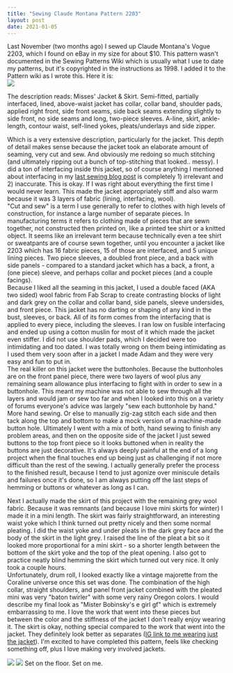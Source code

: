 ```yaml
---
title: "Sewing Claude Montana Pattern 2203"
layout: post
date: 2021-01-05
---
```


Last November (two months ago) I sewed up Claude Montana's Vogue 2203, which I found on eBay in my size for about $10. This pattern wasn't documented in the Sewing Patterns Wiki which is usually what I use to date my patterns, but it's copyrighted in the instructions as 1998. I added it to the Pattern wiki as I wrote this. Here it is:
<br><img class="post-inline-image" src="/files/patterns/2203-claude-montana.jpg" />
<p>
The description reads: Misses' Jacket & Skirt. Semi-fitted, partially interfaced, lined, above-waist jacket has collar, collar band, shoulder pads, applied right front, side front seams, side back seams extending slightly to side front, no side seams and long, two-piece sleeves. A-line, skirt, ankle-length, contour waist, self-lined yokes, pleats/underlays and side zipper.
<p>Which is a very extensive description, particularly for the jacket. This depth of detail makes sense because the jacket took an elaborate amount of seaming, very cut and sew. And obviously me redoing so much stitching (and ultimately ripping out a bunch of top-stitching that looked.. messy). I did a ton of interfacing inside this jacket, so of course anything I mentioned about interfacing in my <a href="/_posts/2020-10-22-issey-miyake.md">last sewing blog post</a> is completely 1) irrelevant and 2) inaccurate. This is okay. If I was right about everything the first time I would never learn. This made the jacket appropriately stiff and also warm because it was 3 layers of fabric (lining, interfacing, wool).
<br>"Cut and sew" is a term I use generally to refer to clothes with high levels of construction, for instance a large number of separate pieces. In manufacturing terms it refers to clothing made of pieces that are sewn together, not constructed then printed on, like a printed tee shirt or a knitted object. It seems like an irrelevant term because technically even a tee shirt or sweatpants are of course sewn together, until you encounter a jacket like 2203 which has 16 fabric pieces, 15 of those are interfaced, and 5 unique lining pieces. Two piece sleeves, a doubled front piece, and a back with side panels - compared to a standard jacket which has a back, a front, a (one piece) sleeve, and perhaps collar and pocket pieces (and a couple facings).
<br>Because I liked all the seaming in this jacket, I used a double faced (AKA two sided) wool fabric from Fab Scrap to create contrasting blocks of light and dark grey on the collar and collar band, side panels, sleeve undersides, and front piece. This jacket has no darting or shaping of any kind in the bust, sleeves, or back. All of its form comes from the interfacing that is applied to every piece, including the sleeves. I ran low on fusible interfacing and ended up using a cotton muslin for most of it which made the jacket even stiffer. I did not use shoulder pads, which I decided were too intimidating and too dated. I was totally wrong on them being intimidating as I used them very soon after in a jacket I made Adam and they were very easy and fun to put in.
<br>The real killer on this jacket were the buttonholes. Because the buttonholes are on the front panel piece, there were two layers of wool plus any remaining seam allowance plus interfacing to fight with in order to sew in a buttonhole. This meant my machine was not able to sew through all the layers and would jam or sew too far and when I looked into this on a variety of forums everyone's advice was largely "sew each buttonhole by hand." More hand sewing. Or else to manually zig-zag stitch each side and then tack along the top and bottom to make a mock version of a machine-made button hole. Ultimately I went with a mix of both, hand sewing to finish any problem areas, and then on the opposite side of the jacket I just sewed buttons to the top front piece so it looks buttoned when in reality the buttons are just decorative. It's always deeply painful at the end of a long project when the final touches end up being just as challenging if not more difficult than the rest of the sewing. I actually generally prefer the process to the finished result, because I tend to just agonize over miniscule details and failures once it's done, so I am always putting off the last steps of hemming or buttons or whatever as long as I can. 
<p>Next I actually made the skirt of this project with the remaining grey wool fabric. Because it was remnants (and because I love mini skirts for winter) I made it in a mini length. The skirt was fairly straightforward, an interesting waist yoke which I think turned out pretty nicely and then some normal pleating. I did the waist yoke and under pleats in the dark grey face and the body of the skirt in the light grey. I raised the line of the pleat a bit so it looked more proportional for a mini skirt - so a shorter length between the bottom of the skirt yoke and the top of the pleat opening. I also got to practice neatly blind hemming the skirt which turned out very nice. It only took a couple hours.
<br>Unfortunately, drum roll, I looked exactly like a vintage majorette from the Coraline universe once this set was done. The combination of the high collar, straight shoulders, and panel front jacket combined with the pleated mini was very "baton twirler" with some very rainy Oregon colors. I would describe my final look as "Mister Bobinsky's e girl gf" which is extremely embarrassing to me. I love the work that went into these pieces but between the color and the stiffness of the jacket I don't really enjoy wearing it. The skirt is okay, nothing special compared to the work that went into the jacket. They definitely look better as separates (<a href="https://www.instagram.com/p/CIEJaXNF6QM/">IG link to me wearing just the jacket</a>). I'm excited to have completed this pattern, feels like checking something off, plus I love making very involved jackets.
<p><img class="post-two-images" src="/files/patterns/2203-full-outfit.jpg" /> <img class="post-two-images" src="/files/patterns/2203-worn.jpg" />
Set on the floor. Set on me.
